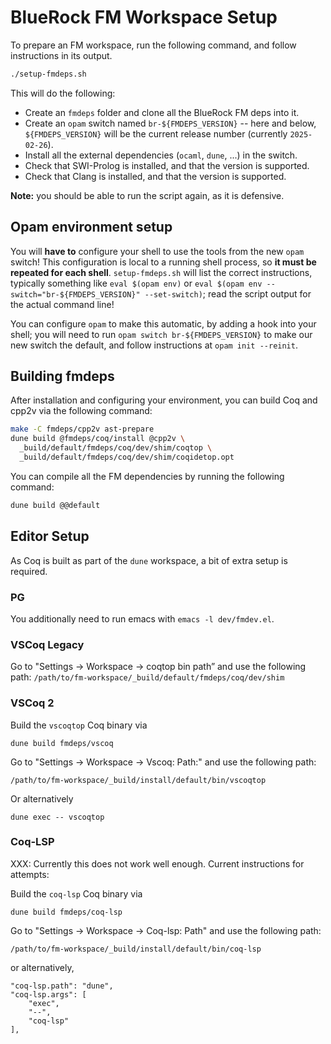 BlueRock FM Workspace Setup
===========================

To prepare an FM workspace, run the following command, and follow instructions in its output.
```sh
./setup-fmdeps.sh
```
This will do the following:
- Create an `fmdeps` folder and clone all the BlueRock FM deps into it.
- Create an `opam` switch named `br-${FMDEPS_VERSION}` -- here and below,
  `${FMDEPS_VERSION}` will be the current release number (currently
  `2025-02-26`).
- Install all the external dependencies (`ocaml`, `dune`, ...) in the switch.
- Check that SWI-Prolog is installed, and that the version is supported.
- Check that Clang is installed, and that the version is supported.


**Note:** you should be able to run the script again, as it is defensive.

## Opam environment setup

You will **have to** configure your shell to use the tools from the new `opam` switch!
This configuration is local to a running shell process, so **it must be repeated for each shell**.
`setup-fmdeps.sh` will list the correct instructions, typically something like `eval $(opam env)`
or `eval $(opam env --switch="br-${FMDEPS_VERSION}" --set-switch)`; read the script output for the actual command line!

You can configure `opam` to make this automatic, by adding a hook into your
shell; you will need to run `opam switch br-${FMDEPS_VERSION}` to make our new
switch the default, and follow instructions at `opam init --reinit`.

## Building fmdeps

After installation and configuring your environment, you can build Coq and cpp2v via the following command:

```sh
make -C fmdeps/cpp2v ast-prepare
dune build @fmdeps/coq/install @cpp2v \
  _build/default/fmdeps/coq/dev/shim/coqtop \
  _build/default/fmdeps/coq/dev/shim/coqidetop.opt
```

You can compile all the FM dependencies by running the
following command:
```sh
dune build @@default
```

## Editor Setup

As Coq is built as part of the `dune` workspace, a bit of extra setup is
required.


### PG

You additionally need to run emacs with `emacs -l dev/fmdev.el`.

### VSCoq Legacy

Go to "Settings -> Workspace -> coqtop bin path” and use the following path:
```/path/to/fm-workspace/_build/default/fmdeps/coq/dev/shim```

### VSCoq 2

Build the `vscoqtop` Coq binary via
```
dune build fmdeps/vscoq
```

Go to "Settings -> Workspace -> Vscoq: Path:" and use the following path:
```
/path/to/fm-workspace/_build/install/default/bin/vscoqtop
```

Or alternatively
```
dune exec -- vscoqtop
```

### Coq-LSP

XXX: Currently this does not work well enough. Current instructions for attempts:

Build the `coq-lsp` Coq binary via
```
dune build fmdeps/coq-lsp
```

Go to "Settings -> Workspace -> Coq-lsp: Path" and use the following path:

```
/path/to/fm-workspace/_build/install/default/bin/coq-lsp
```

or alternatively,
```
"coq-lsp.path": "dune",
"coq-lsp.args": [
    "exec",
    "--",
    "coq-lsp"
],
```
